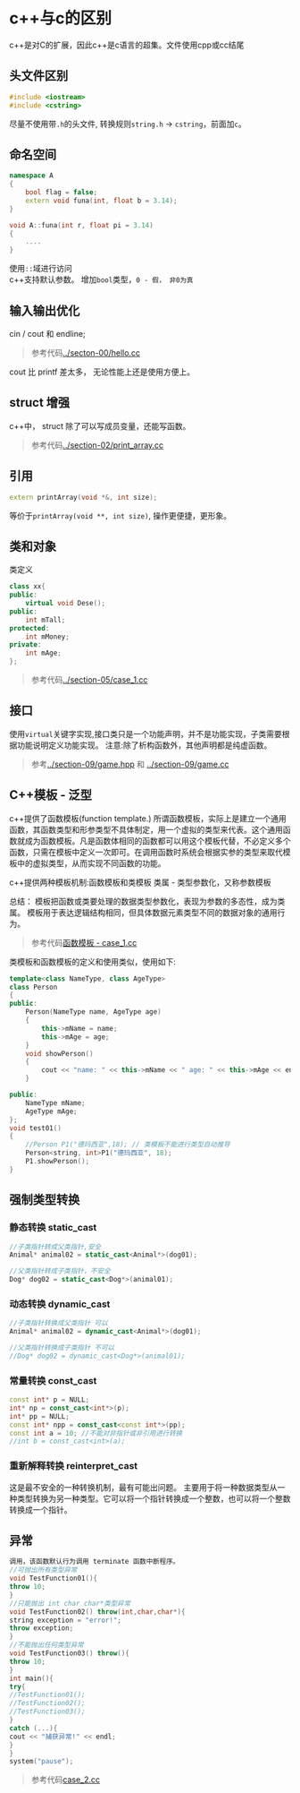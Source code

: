 c++与c的区别
===
c++是对C的扩展，因此c++是c语言的超集。文件使用cpp或cc结尾

## 头文件区别
```cpp
#include <iostream>
#include <cstring>
```
尽量不使用带`.h`的头文件, 转换规则`string.h` -> `cstring`，前面加`c`。

## 命名空间
```cpp
namespace A 
{
    bool flag = false;
    extern void funa(int, float b = 3.14);
}

void A::funa(int r, float pi = 3.14)
{
    ....
}
```
使用`::`域进行访问   
c++支持默认参数。 增加`bool`类型，`0 - 假， 非0为真`

## 输入输出优化

cin / cout 和 endline;
> 参考代码[../secton-00/hello.cc](../section-00/hello.cc)

cout 比 printf 差太多， 无论性能上还是使用方便上。

## struct 增强
c++中， struct 除了可以写成员变量，还能写函数。
> 参考代码[../section-02/print_array.cc](../section-02/print_array.cc)

## 引用
```cpp
extern printArray(void *&, int size);
```
等价于`printArray(void **, int size)`, 操作更便捷，更形象。

## 类和对象

类定义
```cpp
class xx{
public:
    virtual void Dese();
public:
    int mTall;
protected:
    int mMoney;
private:
    int mAge;
};
```
> 参考代码[../section-05/case_1.cc](../section-05/case_1.cc)

## 接口
使用`virtual`关键字实现,接口类只是一个功能声明，并不是功能实现，子类需要根据功能说明定义功能实现。 注意:除了析构函数外，其他声明都是纯虚函数。   
> 参考[../section-09/game.hpp](../section-09/game.hpp) 和 [../section-09/game.cc](../section-09/game.cc)    

## C++模板 - 泛型
c++提供了函数模板(function template.) 所谓函数模板，实际上是建立一个通用函数，其函数类型和形参类型不具体制定，用一个虚拟的类型来代表。这个通用函数就成为函数模板。凡是函数体相同的函数都可以用这个模板代替，不必定义多个函数，只需在模板中定义一次即可。在调用函数时系统会根据实参的类型来取代模板中的虚拟类型，从而实现不同函数的功能。    

c++提供两种模板机制:函数模板和类模板 类属 - 类型参数化，又称参数模板    

总结： 模板把函数或类要处理的数据类型参数化，表现为参数的多态性，成为类属。 模板用于表达逻辑结构相同，但具体数据元素类型不同的数据对象的通用行为。

> 参考代码[函数模板 - case_1.cc](case_1.cc)    

类模板和函数模板的定义和使用类似，使用如下:
```cpp
template<class NameType, class AgeType>
class Person
{
public:
    Person(NameType name, AgeType age)
    {
        this->mName = name;
        this->mAge = age;
    }
    void showPerson()
    {
        cout << "name: " << this->mName << " age: " << this->mAge << endl;
    }

public:
    NameType mName;
    AgeType mAge;
};
void test01()
{
    //Person P1("德玛西亚",18); // 类模板不能进行类型自动推导
    Person<string, int>P1("德玛西亚", 18);
    P1.showPerson();
}
```

## 强制类型转换

### 静态转换 static_cast
```cpp
//子类指针转成父类指针,安全
Animal* animal02 = static_cast<Animal*>(dog01);

//父类指针转成子类指针，不安全
Dog* dog02 = static_cast<Dog*>(animal01);
```

### 动态转换 dynamic_cast
```cpp
//子类指针转换成父类指针 可以
Animal* animal02 = dynamic_cast<Animal*>(dog01);

//父类指针转换成子类指针 不可以
//Dog* dog02 = dynamic_cast<Dog*>(animal01);
```

### 常量转换 const_cast
```cpp
const int* p = NULL;
int* np = const_cast<int*>(p);
int* pp = NULL;
const int* npp = const_cast<const int*>(pp);
const int a = 10; //不能对非指针或非引用进行转换
//int b = const_cast<int>(a);
```

### 重新解释转换 reinterpret_cast
这是最不安全的一种转换机制，最有可能出问题。 主要用于将一种数据类型从一种类型转换为另一种类型。它可以将一个指针转换成一个整数，也可以将一个整数转换成一个指针。

## 异常
```cpp
调用，该函数默认行为调用 terminate 函数中断程序。
//可抛出所有类型异常
void TestFunction01(){
throw 10;
}
//只能抛出 int char char*类型异常
void TestFunction02() throw(int,char,char*){
string exception = "error!";
throw exception;
}
//不能抛出任何类型异常
void TestFunction03() throw(){
throw 10;
}
int main(){
try{
//TestFunction01();
//TestFunction02();
//TestFunction03();
}
catch (...){
cout << "捕获异常!" << endl;
}
}
system("pause");
```
> 参考代码[case_2.cc](case_2.cc)    
